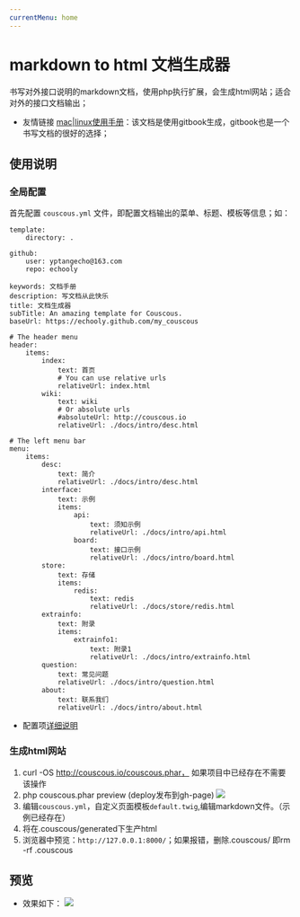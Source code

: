 ```yaml
---
currentMenu: home
---
```

# markdown to html 文档生成器
书写对外接口说明的markdown文档，使用php执行扩展，会生成html网站；适合对外的接口文档输出；

 * 友情链接 [mac|linux使用手册](https://echooly.gitbooks.io/mac-linux/content/)：该文档是使用gitbook生成，gitbook也是一个书写文档的很好的选择；

## 使用说明
### 全局配置
首先配置 `couscous.yml` 文件，即配置文档输出的菜单、标题、模板等信息；如：
```angular2html
template:
    directory: .

github:
    user: yptangecho@163.com
    repo: echooly

keywords: 文档手册
description: 写文档从此快乐
title: 文档生成器
subTitle: An amazing template for Couscous.
baseUrl: https://echooly.github.com/my_couscous

# The header menu
header:
    items:
        index:
            text: 首页
            # You can use relative urls
            relativeUrl: index.html
        wiki:
            text: wiki
            # Or absolute urls
            #absoluteUrl: http://couscous.io
            relativeUrl: ./docs/intro/desc.html

# The left menu bar
menu:
    items:
        desc:
            text: 简介
            relativeUrl: ./docs/intro/desc.html
        interface:
            text: 示例
            items:
                api:
                    text: 须知示例
                    relativeUrl: ./docs/intro/api.html
                board:
                    text: 接口示例
                    relativeUrl: ./docs/intro/board.html
        store:
            text: 存储
            items:
                redis:
                    text: redis
                    relativeUrl: ./docs/store/redis.html
        extrainfo:
            text: 附录
            items:
                extrainfo1:
                    text: 附录1
                    relativeUrl: ./docs/intro/extrainfo.html
        question:
            text: 常见问题
            relativeUrl: ./docs/intro/question.html
        about:
            text: 联系我们
            relativeUrl: ./docs/intro/about.html
```
- 配置项[详细说明](./tips.md)

### 生成html网站

1. curl -OS http://couscous.io/couscous.phar， 如果项目中已经存在不需要该操作
1. php couscous.phar preview (deploy发布到gh-page)
![](images/pre.png)
1. 编辑`couscous.yml`，自定义页面模板`default.twig`,编辑markdown文件。（示例已经存在）
1. 将在.couscous/generated下生产html
1. 浏览器中预览：`http://127.0.0.1:8000/`；如果报错，删除.couscous/ 即rm -rf .couscous


## 预览

   * 效果如下：
   ![](screenshot.png)



